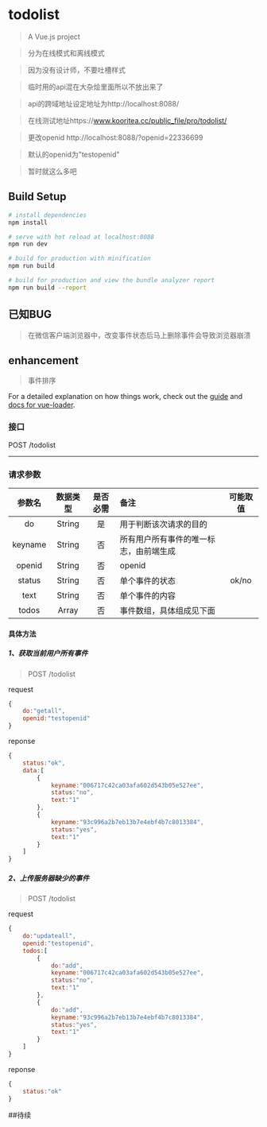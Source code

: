 # todolist

> A Vue.js project

>分为在线模式和离线模式

>因为没有设计师，不要吐槽样式

>临时用的api混在大杂烩里面所以不放出来了

>api的跨域地址设定地址为http://localhost:8088/

>在线测试地址https://www.kooritea.cc/public_file/pro/todolist/

>更改openid   http://localhost:8088/?openid=22336699

>默认的openid为"testopenid"

>暂时就这么多吧

## Build Setup

``` bash
# install dependencies
npm install

# serve with hot reload at localhost:8088
npm run dev

# build for production with minification
npm run build

# build for production and view the bundle analyzer report
npm run build --report
```
## 已知BUG
>在微信客户端浏览器中，改变事件状态后马上删除事件会导致浏览器崩溃



## enhancement
>事件排序


For a detailed explanation on how things work, check out the [guide](http://vuejs-templates.github.io/webpack/) and [docs for vue-loader](http://vuejs.github.io/vue-loader).

### 接口

POST <base>/todolist

---

### 请求参数
参数名 | 数据类型 | 是否必需 | 备注 | 可能取值
:-: | :-: | :-: | :- | :-:
do | String| 是 | 用于判断该次请求的目的
keyname | String | 否 | 所有用户所有事件的唯一标志，由前端生成
openid | String | 否 | openid
status | String | 否 | 单个事件的状态 | ok/no
text | String | 否 | 单个事件的内容
todos | Array | 否 | 事件数组，具体组成见下面

#### 具体方法

##### 1、获取当前用户所有事件
> POST <base>/todolist

request
``` javascript
{
	do:"getall",
	openid:"testopenid"
}
```
reponse
``` javascript
{
	status:"ok",
	data:[
		{
			keyname:"006717c42ca03afa602d543b05e527ee",
			status:"no",
			text:"1"
		},
		{
			keyname:"93c996a2b7eb13b7e4ebf4b7c8013384",
			status:"yes",
			text:"1"
		}
	]
}
```

##### 2、上传服务器缺少的事件
> POST <base>/todolist

request
``` javascript
{
	do:"updateall",
	openid:"testopenid",
	todos:[
		{
			do:"add",
			keyname:"006717c42ca03afa602d543b05e527ee",
			status:"no",
			text:"1"
		},
		{
			do:"add",
			keyname:"93c996a2b7eb13b7e4ebf4b7c8013384",
			status:"yes",
			text:"1"
		}
	]
}
```
reponse
``` javascript
{
	status:"ok"
}
```

##待续